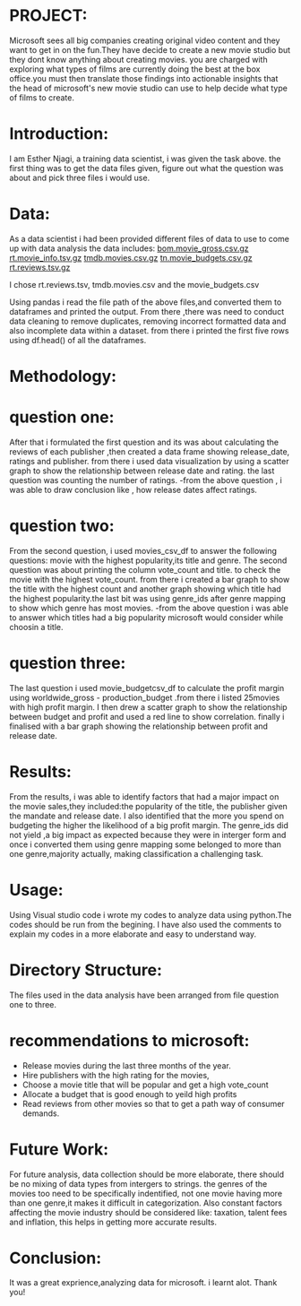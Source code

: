 # PROJECT:
Microsoft sees all big companies creating original video content and they want to get in on the fun.They have decide to create a new movie studio but they dont know anything about creating movies. you are
charged with exploring what types of films are currently doing the best at the box office.you must then translate those findings into actionable insights that the head of microsoft's new movie studio can use to help
decide what type of films to create.
# Introduction:
 I am Esther Njagi, a training data scientist, i was given the task above. the first thing was to get the data files given, figure out what the question was about and pick three files i would use. 

# Data:
As a data scientist i had been provided different files of data to use to come up with data analysis
the data includes:
                 [bom.movie_gross.csv.gz](https://github.com/emukami2/project/files/14719322/bom.movie_gross.csv.gz)
                 [rt.movie_info.tsv.gz](https://github.com/emukami2/project/files/14719324/rt.movie_info.tsv.gz)
                 [tmdb.movies.csv.gz](https://github.com/emukami2/project/files/14719325/tmdb.movies.csv.gz)
                 [tn.movie_budgets.csv.gz](https://github.com/emukami2/project/files/14719330/tn.movie_budgets.csv.gz)
                 [rt.reviews.tsv.gz](https://github.com/emukami2/project/files/14719335/rt.reviews.tsv.gz)
                 
I chose rt.reviews.tsv, tmdb.movies.csv and the movie_budgets.csv

Using pandas i read the file path of the above files,and converted them to dataframes and printed the output. 
From there ,there was need to conduct data cleaning to remove duplicates, removing incorrect formatted  data and also incomplete data within a dataset.
from there i printed the first five rows using df.head() of all the dataframes.

# Methodology:
  # question one:
After that i formulated the first question and its was about calculating the reviews of each publisher ,then created a data frame showing release_date, ratings and publisher.
from there i used data visualization by using a scatter graph to show the relationship between release date and rating. the last question was counting the number of ratings.
  -from the above question , i was able to draw conclusion like , how release dates affect ratings.
  # question two:
From the second question, i used movies_csv_df to answer the following questions: movie with the highest popularity,its title and genre. The second question was about printing the column vote_count and title.
to check the movie with the highest vote_count. from there i created a bar graph to show the title with the highest count and another graph showing which title had the highest popularity.the last bit was 
using genre_ids after genre mapping to show which genre has most movies. 
-from the above question i was able to answer which titles had a big popularity microsoft would consider while choosin a title.
  # question three:
The last question i used movie_budgetcsv_df to calculate the profit margin using worldwide_gross - production_budget .from there i listed 25movies with high profit margin. I  then drew a scatter graph 
to show the relationship between budget and profit and used a red line to show correlation. finally i finalised with a bar graph showing the relationship between profit and release date.

# Results:
From the results, i was able to identify factors that had a major impact on the movie sales,they included:the popularity of the title, the publisher given the mandate and release date.
I also identified that the more you spend on budgeting the higher the likelihood of a big  profit margin.
The genre_ids did not yield ,a big impact as expected because they were in interger form and once i converted them using genre mapping some belonged to more than one genre,majority actually, making classification 
a challenging task.

# Usage:
 Using Visual studio code i wrote my codes to analyze data using python.The codes should be run from the begining. I have also used the comments to explain my codes in a more elaborate and easy to understand way.

# Directory Structure:
The files used in the data analysis have been arranged from file question one to three.

# recommendations to microsoft:
- Release movies during the last three months of the year.
- Hire publishers with the high rating for the movies,
- Choose a movie title that will be popular and get a high vote_count
- Allocate a budget that is good enough to yeild high profits
- Read reviews from other movies so that to get a path way of consumer demands.

# Future Work:
For future analysis, data collection should be more elaborate, there should be no mixing of data types from intergers to strings. the genres of the movies too need to be specifically indentified, not one movie
having more than one genre,it makes it difficult in categorization. Also constant factors affecting the movie industry should be considered like: taxation, talent fees and  inflation, this helps in getting more 
accurate results.

# Conclusion:
It was a great exprience,analyzing data for microsoft. i learnt alot. Thank you!

